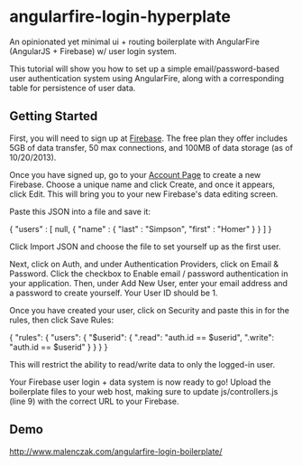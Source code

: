angularfire-login-hyperplate
=============================

An opinionated yet minimal ui + routing boilerplate with AngularFire (AngularJS + Firebase) w/ user login system.

This tutorial will show you how to set up a simple email/password-based user authentication system using AngularFire, along with a corresponding table for persistence of user data.

Getting Started
---------------

First, you will need to sign up at [Firebase](https://www.Firebase.com/).  The free plan they offer includes 5GB of data transfer, 50 max connections, and 100MB of data storage (as of 10/20/2013).

Once you have signed up, go to your [Account Page](https://www.firebase.com/account/) to create a new Firebase.  Choose a unique name and click Create, and once it appears, click Edit.  This will bring you to your new Firebase's data editing screen.

Paste this JSON into a file and save it:

{
  "users" : [ null, {
    "name" : {
      "last" : "Simpson",
      "first" : "Homer"
    }
  } ]
}

Click Import JSON and choose the file to set yourself up as the first user.

Next, click on Auth, and under Authentication Providers, click on Email & Password.  Click the checkbox to Enable email / password authentication in your application.  Then, under Add New User, enter your email address and a password to create yourself.  Your User ID should be 1.

Once you have created your user, click on Security and paste this in for the rules, then click Save Rules:

{
  "rules": {
    "users": {
      "$userid": {
        ".read": "auth.id == $userid",
        ".write": "auth.id == $userid"
      }
    }
  }
}

This will restrict the ability to read/write data to only the logged-in user.

Your Firebase user login + data system is now ready to go!  Upload the boilerplate files to your web host, making sure to update js/controllers.js (line 9) with the correct URL to your Firebase.

Demo
----

http://www.malenczak.com/angularfire-login-boilerplate/
